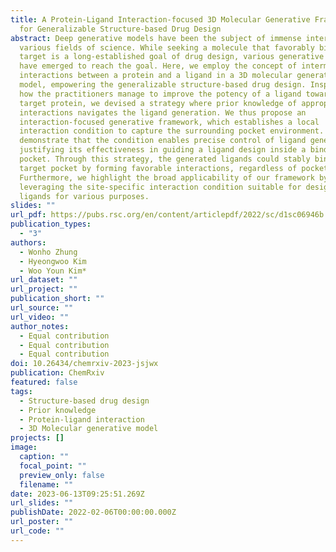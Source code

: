 ```yaml
---
title: A Protein-Ligand Interaction-focused 3D Molecular Generative Framework
  for Generalizable Structure-based Drug Design
abstract: Deep generative models have been the subject of immense interest in
  various fields of science. While seeking a molecule that favorably binds to a
  target is a long-established goal of drug design, various generative models
  have emerged to reach the goal. Here, we employ the concept of intermolecular
  interactions between a protein and a ligand in a 3D molecular generative
  model, empowering the generalizable structure-based drug design. Inspired by
  how the practitioners manage to improve the potency of a ligand toward a
  target protein, we devised a strategy where prior knowledge of appropriate
  interactions navigates the ligand generation. We thus propose an
  interaction-focused generative framework, which establishes a local
  interaction condition to capture the surrounding pocket environment. We
  demonstrate that the condition enables precise control of ligand generation,
  justifying its effectiveness in guiding a ligand design inside a binding
  pocket. Through this strategy, the generated ligands could stably bind to the
  target pocket by forming favorable interactions, regardless of pocket type.
  Furthermore, we highlight the broad applicability of our framework by
  leveraging the site-specific interaction condition suitable for designing
  ligands for various purposes.
slides: ""
url_pdf: https://pubs.rsc.org/en/content/articlepdf/2022/sc/d1sc06946b
publication_types:
  - "3"
authors:
  - Wonho Zhung
  - Hyeongwoo Kim
  - Woo Youn Kim*
url_dataset: ""
url_project: ""
publication_short: ""
url_source: ""
url_video: ""
author_notes:
  - Equal contribution
  - Equal contribution
  - Equal contribution
doi: 10.26434/chemrxiv-2023-jsjwx
publication: ChemRxiv
featured: false
tags:
  - Structure-based drug design
  - Prior knowledge
  - Protein-ligand interaction
  - 3D Molecular generative model
projects: []
image:
  caption: ""
  focal_point: ""
  preview_only: false
  filename: ""
date: 2023-06-13T09:25:51.269Z
url_slides: ""
publishDate: 2022-02-06T00:00:00.000Z
url_poster: ""
url_code: ""
---
```

